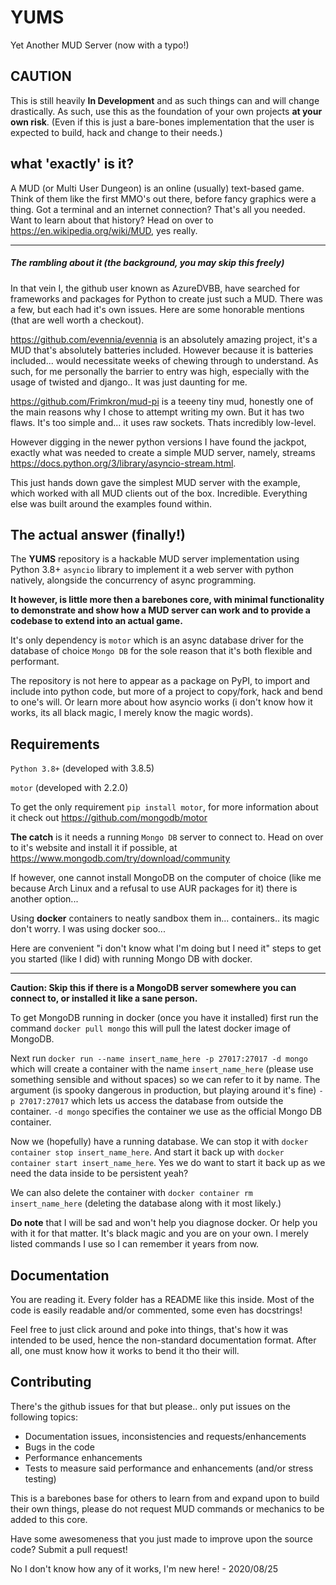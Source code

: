 # YUMS
Yet Another MUD Server (now with a typo!)

## CAUTION
This is still heavily **In Development** and as such things can and will change drastically.
As such, use this as the foundation of your own projects **at your own risk**.
(Even if this is just a bare-bones implementation that the user is expected to build, hack and change to their needs.)

## what 'exactly' is it?

A MUD (or Multi User Dungeon) is an online (usually) text-based game. Think of them like the first MMO's out there, before fancy graphics were a thing. Got a terminal and an internet connection? That's all you needed. Want to learn about that history? Head on over to <https://en.wikipedia.org/wiki/MUD>, yes really.

---

##### The rambling about it (the background, you may skip this freely)

In that vein I, the github user known as AzureDVBB, have searched for frameworks and packages for Python to create just such a MUD. There was a few, but each had it's own issues. Here are some honorable mentions (that are well worth a checkout).

<https://github.com/evennia/evennia> is an absolutely amazing project, it's a MUD that's absolutely batteries included. However because it is batteries included... would necessitate weeks of chewing through to understand. As such, for me personally the barrier to entry was high, especially with the usage of twisted and django.. It was just daunting for me.

<https://github.com/Frimkron/mud-pi> is a teeeny tiny mud, honestly one of the main reasons why I chose to attempt writing my own. But it has two flaws. It's too simple and... it uses raw sockets. Thats incredibly low-level.

However digging in the newer python versions I have found the jackpot, exactly what was needed to create a simple MUD server, namely, streams <https://docs.python.org/3/library/asyncio-stream.html>.

This just hands down gave the simplest MUD server with the example, which worked with all MUD clients out of the box. Incredible. Everything else was built around the examples found within.

## The actual answer (finally!)

The **YUMS** repository is a hackable MUD server implementation using Python 3.8+ `asyncio` library to implement it a web server with python natively, alongside the concurrency of async programming.

**It however, is little more then a barebones core, with minimal functionality to demonstrate and show how a MUD server can work and to provide a codebase to extend into an actual game.**

It's only dependency is `motor` which is an async database driver for the database of choice `Mongo DB` for the sole reason that it's both flexible and performant.

The repository is not here to appear as a package on PyPI, to import and include into python code, but more of a project to copy/fork, hack and bend to one's will. Or learn more about how asyncio works (i don't know how it works, its all black magic, I merely know the magic words).

## Requirements

`Python 3.8+` (developed with 3.8.5)

`motor` (developed with 2.2.0)

To get the only requirement `pip install motor`, for more information about it check out <https://github.com/mongodb/motor>

**The catch** is it needs a running `Mongo DB` server to connect to. Head on over to it's website and install it if possible, at <https://www.mongodb.com/try/download/community>

If however, one cannot install MongoDB on the computer of choice (like me because Arch Linux and a refusal to use AUR packages for it) there is another option...

Using **docker** containers to neatly sandbox them in... containers.. its magic don't worry. I was using docker soo...

Here are convenient "i don't know what I'm doing but I need it" steps to get you started (like I did) with running Mongo DB with docker.

---
**Caution: Skip this if there is a MongoDB server somewhere you can connect to, or installed it like a sane person.**

To get MongoDB running in docker (once you have it installed) first run the command `docker pull mongo` this will pull the latest docker image of MongoDB.

Next run `docker run --name insert_name_here -p 27017:27017 -d mongo` which will create a container with the name `insert_name_here` (please use something sensible and without spaces) so we can refer to it by name. The argument (is spooky dangerous in production, but playing around it's fine) `-p 27017:27017` which lets us access the database from outside the container. `-d mongo` specifies the container we use as the official Mongo DB container.

Now we (hopefully) have a running database. We can stop it with `docker container stop insert_name_here`. And start it back up with `docker container start insert_name_here`. Yes we do want to start it back up as we need the data inside to be persistent yeah?

We can also delete the container with `docker container rm insert_name_here` (deleting the database along with it most likely.)

**Do note** that I will be sad and won't help you diagnose docker. Or help you with it for that matter. It's black magic and you are on your own. I merely listed commands I use so I can remember it years from now.

## Documentation

You are reading it. Every folder has a README like this inside. Most of the code is easily readable and/or commented, some even has docstrings! 

Feel free to just click around and poke into things, that's how it was intended to be used, hence the non-standard documentation format. After all, one must know how it works to bend it tho their will.

## Contributing

There's the github issues for that but please.. only put issues on the following topics:

* Documentation issues, inconsistencies and requests/enhancements
* Bugs in the code
* Performance enhancements
* Tests to measure said performance and enhancements (and/or stress testing)

This is a barebones base for others to learn from and expand upon to build their own things, please do not request MUD commands or mechanics to be added to this core.

Have some awesomeness that you just made to improve upon the source code? Submit a pull request!

No I don't know how any of it works, I'm new here! - 2020/08/25

